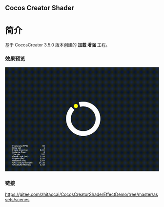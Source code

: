 ## Cocos Creator Shader

# 简介
基于 CocosCreator 3.5.0 版本创建的 **加载 增强** 工程。

### 效果预览
![image](../../../gif/202204/2022043002.gif)

### 链接
https://gitee.com/zhitaocai/CocosCreatorShaderEffectDemo/tree/master/assets/scenes
